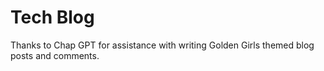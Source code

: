 # Tech Blog

Thanks to Chap GPT for assistance with writing Golden Girls themed blog posts and comments.